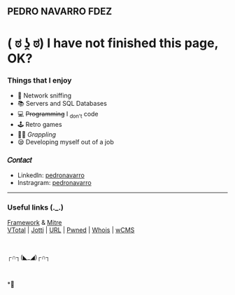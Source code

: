## PEDRO NAVARRO FDEZ
# ( ಠ ʖ̯ ಠ) I have not finished this page, OK? 
### Things that I enjoy
- ​📡 Network sniffing
- 📚 Servers and SQL Databases
- 💻​ ~~Programming~~ I <sub>don't</sub> code 
- 🕹️​ Retro games
- 🤼‍♂️ _Grappling_
- 😪​ Developing myself out of a job

### 𝐶𝑜𝑛𝑡𝑎𝑐𝑡
- Linkedln: [pedronavarro](https://www.linkedin.com/in/pedronavarro-asir/)
- Instragram: [pedronavarro](https://www.omfgdogs.com/)

---

### Useful links (._.)

[Framework](https://osintframework.com/) & [Mitre](https://attack.mitre.org/)  
[VTotal](https://www.virustotal.com/gui/home/upload) | [Jotti](https://virusscan.jotti.org/es-ES) | [URL](https://urlscan.io/) | 
[Pwned](https://haveibeenpwned.com/) | [Whois](https://who.is/) | [wCMS](https://whatcms.org/)  

<br />

┌∩┐(◣_◢)┌∩┐

<br />

*👋


<!--

*idk*            italica
**idk**          negrita
**_idk_**        doble
~~idk~~          tachar
<ins>idk</ins>   subrayar
`idk`            ctrl+e para hacer comentario
<sup>idk</sup>   over
<sub>idk</sub>   under
[ ] idk  
[x] idk

Avisos:
> [!NOTE]
> idk

> [!TIP] [!IMPORTANT] [!WARNING] [!CAUTION]
> idk

ヽ༼ ಠ益ಠ ༽ﾉ        (ง'̀-'́)ง        (° ͜ʖ͡°)╭∩╮        (っ▀¯▀)つ          ♪♪♪ ヾ(-_- )ゞ      ♪♪ ヽ(ˇ∀ˇ )ゞ

(∩｀-´)⊃━ ☆ﾟ.*･｡ﾟ                (づ￣ ³￣)づ     ᕦ(ò_óˇ)ᕤ        ᕙ(⇀‸↼‶)ᕗ            눈_눈

(ノಠ ∩ಠ)ノ彡┻━━┻                 (ノಠ ∩ಠ)ノ彡( \o°o)\              ლ(｀ー´ლ)          (҂◡_◡) 

ಠ_ಠ           (╬ ಠ益ಠ)         ( ͡° ͜ʖ ͡°)           ಥ﹏ಥ            ಥ_ಥ              ( ˘ ³˘)♥            

-->

<!--
**pedronavarrofdez/pedronavarrofdez** is a ✨ _special_ ✨ repository because its `README.md` (this file) appears on your GitHub profile.

Here are some ideas to get you started:

- 🔭 I’m currently working on ...
- 🌱 I’m currently learning ...
- 👯 I’m looking to collaborate on ...
- 🤔 I’m looking for help with ...
- 💬 Ask me about ...
- 📫 How to reach me: ...
- 😄 Pronouns: ...
- ⚡ Fun fact: ...
-->
